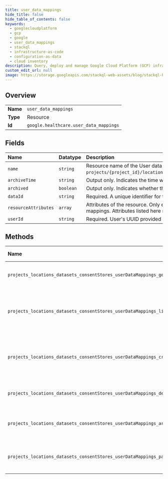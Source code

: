 ```yaml
---
title: user_data_mappings
hide_title: false
hide_table_of_contents: false
keywords:
  - googlecloudplatform
  - gcp
  - google
  - user_data_mappings
  - stackql
  - infrastructure-as-code
  - configuration-as-data
  - cloud inventory
description: Query, deploy and manage Google Cloud Platform (GCP) infrastructure and resources using SQL
custom_edit_url: null
image: https://storage.googleapis.com/stackql-web-assets/blog/stackql-blog-post-featured-image.png
---
```

  
    

## Overview
<table><tbody>
<tr><td><b>Name</b></td><td><code>user_data_mappings</code></td></tr>
<tr><td><b>Type</b></td><td>Resource</td></tr>
<tr><td><b>Id</b></td><td><code>google.healthcare.user_data_mappings</code></td></tr>
</tbody></table>

## Fields
| Name | Datatype | Description |
|:-----|:---------|:------------|
| `name` | `string` | Resource name of the User data mapping, of the form `projects/{project_id}/locations/{location_id}/datasets/{dataset_id}/consentStores/{consent_store_id}/userDataMappings/{user_data_mapping_id}`. |
| `archiveTime` | `string` | Output only. Indicates the time when this mapping was archived. |
| `archived` | `boolean` | Output only. Indicates whether this mapping is archived. |
| `dataId` | `string` | Required. A unique identifier for the mapped resource. |
| `resourceAttributes` | `array` | Attributes of the resource. Only explicitly set attributes are displayed here. Attribute definitions with defaults set implicitly apply to these User data mappings. Attributes listed here must be single valued, that is, exactly one value is specified for the field "values" in each Attribute. |
| `userId` | `string` | Required. User's UUID provided by the client. |
## Methods
| Name | Accessible by | Required Params | Description |
|:-----|:--------------|:----------------|:------------|
| `projects_locations_datasets_consentStores_userDataMappings_get` | `SELECT` | `name` | Gets the specified User data mapping. |
| `projects_locations_datasets_consentStores_userDataMappings_list` | `SELECT` | `parent` | Lists the User data mappings in the specified consent store. |
| `projects_locations_datasets_consentStores_userDataMappings_create` | `INSERT` | `parent` | Creates a new User data mapping in the parent consent store. |
| `projects_locations_datasets_consentStores_userDataMappings_delete` | `DELETE` | `name` | Deletes the specified User data mapping. |
| `projects_locations_datasets_consentStores_userDataMappings_archive` | `EXEC` | `name` | Archives the specified User data mapping. |
| `projects_locations_datasets_consentStores_userDataMappings_patch` | `EXEC` | `name` | Updates the specified User data mapping. |
